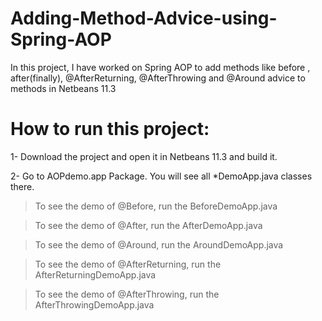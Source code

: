 # Adding-Method-Advice-using-Spring-AOP
In this project, I have worked on Spring AOP to add methods like before , after(finally), @AfterReturning, @AfterThrowing and @Around advice to methods in Netbeans 11.3

# How to run this project:

1- Download the project and open it in Netbeans 11.3 and build it.

2- Go to AOPdemo.app Package. You will see all *DemoApp.java classes there.

> To see the demo of @Before, run the BeforeDemoApp.java

> To see the demo of @After, run the AfterDemoApp.java

> To see the demo of @Around, run the AroundDemoApp.java

> To see the demo of @AfterReturning, run the AfterReturningDemoApp.java

> To see the demo of @AfterThrowing, run the AfterThrowingDemoApp.java
